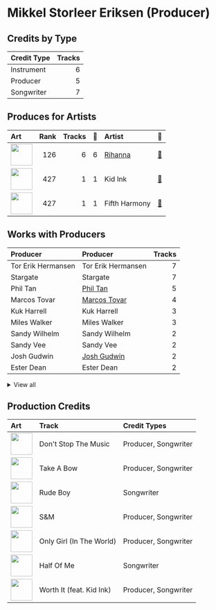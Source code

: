 # Mikkel Storleer Eriksen (Producer)

## Credits by Type

| Credit Type | Tracks |
|:---|---:|
| Instrument | 6 |
| Producer | 5 |
| Songwriter | 7 |

## Produces for Artists

| Art | Rank | Tracks | 💚 | Artist | 🔗 |
|:---|---:|---:|---:|:---|:---|
| <img src="https://i.scdn.co/image/ab6761610000e5eb99e4fca7c0b7cb166d915789" alt="" width="50" /> | 126 | 6 | 6 | [Rihanna](../../artists/rihanna/overview.md) | [🔗](https://open.spotify.com/artist/5pKCCKE2ajJHZ9KAiaK11H) |
| <img src="https://i.scdn.co/image/ab6761610000e5eb15a85a7957cac2c370e713ab" alt="" width="50" /> | 427 | 1 | 1 | Kid Ink | [🔗](https://open.spotify.com/artist/6KZDXtSj0SzGOV705nNeh3) |
| <img src="https://i.scdn.co/image/ab6761610000e5eb5acb3cb0a8b87d3952738b97" alt="" width="50" /> | 427 | 1 | 1 | Fifth Harmony | [🔗](https://open.spotify.com/artist/1l8Fu6IkuTP0U5QetQJ5Xt) |

## Works with Producers

| Producer | Producer | Tracks |
|:---|:---|---:|
| Tor Erik Hermansen | Tor Erik Hermansen | 7 |
| Stargate | Stargate | 7 |
| Phil Tan | [Phil Tan](../phil_tan/overview.md) | 5 |
| Marcos Tovar | [Marcos Tovar](../marcos_tovar/overview.md) | 4 |
| Kuk Harrell | Kuk Harrell | 3 |
| Miles Walker | Miles Walker | 3 |
| Sandy Wilhelm | Sandy Wilhelm | 2 |
| Sandy Vee | Sandy Vee | 2 |
| Josh Gudwin | [Josh Gudwin](../josh_gudwin/overview.md) | 2 |
| Ester Dean | Ester Dean | 2 |


<details>
<summary>View all</summary>

| Producer | Producer | Tracks |
|:---|:---|---:|
| Danny D | Danny D | 1 |
| Crystal Nicole | Crystal Nicole | 1 |
| Jaycen Joshua | Jaycen Joshua | 1 |
| Michael Jackson | [Michael Jackson](../michael_jackson/overview.md) | 1 |
| Rob Swire | Rob Swire | 1 |
| Frankie Storm | Frankie Storm | 1 |
| Al Hemberger | Al Hemberger | 1 |
| Shahid Khan | Shahid Khan | 1 |
| Priscilla Renea | Priscilla Renea | 1 |
| Veronika Bozeman | Veronika Bozeman | 1 |
| Ne-Yo | Ne-Yo | 1 |
| Mike Anderson | Mike Anderson | 1 |
| Emeli Sandé | Emeli Sandé (Sandé, Emeli) | 1 |
| Rihanna | Rihanna | 1 |
| Makeba | Makeba | 1 |
| Tim Blacksmith | Tim Blacksmith | 1 |
| Ori Kaplan | Ori Kaplan | 1 |
| Naughty Boy | Naughty Boy | 1 |
| Kevin Davis | Kevin Davis | 1 |

</details>


## Production Credits

| Art | Track | Credit Types |
|:---|:---|:---|
| <img src="https://i.scdn.co/image/ab67616d0000b273f9f27162ab1ed45b8d7a7e98" alt="" width="50" /> | Don't Stop The Music | Producer, Songwriter |
| <img src="https://i.scdn.co/image/ab67616d0000b273f9f27162ab1ed45b8d7a7e98" alt="" width="50" /> | Take A Bow | Producer, Songwriter |
| <img src="https://i.scdn.co/image/ab67616d0000b273ab647295c0c97446c1f1a3b5" alt="" width="50" /> | Rude Boy | Songwriter |
| <img src="https://i.scdn.co/image/ab67616d0000b273aa16162c83c19d587a3bfa45" alt="" width="50" /> | S&M | Producer, Songwriter |
| <img src="https://i.scdn.co/image/ab67616d0000b273aa16162c83c19d587a3bfa45" alt="" width="50" /> | Only Girl (In The World) | Producer, Songwriter |
| <img src="https://i.scdn.co/image/ab67616d0000b2730e6cedee56e37a9a65f2164d" alt="" width="50" /> | Half Of Me | Songwriter |
| <img src="https://i.scdn.co/image/ab67616d0000b2735bdd9e580fdda5e676a25e6a" alt="" width="50" /> | Worth It (feat. Kid Ink) | Producer, Songwriter |